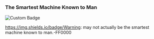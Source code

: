### The Smartest Machine Known to Man





















![Custom Badge](https://img.shields.io/badge/Text-Blue-blue)










 https://img.shields.io/badge/Warning: may not actually be the smartest machine known to man.-FF0000







